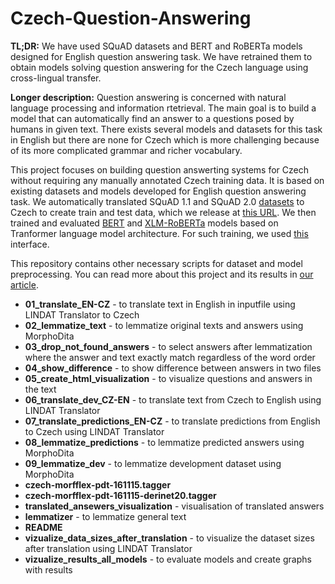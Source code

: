 # Czech-Question-Answering
**TL;DR:** We have used SQuAD datasets and BERT and RoBERTa models designed for English question answering task. We have retrained them to obtain models solving question answering for the Czech language using cross-lingual transfer.

**Longer description:** Question answering is concerned with natural language processing and information rtetrieval. The main goal is to build a model that can automatically find an answer to a questions posed by humans in given text. There exists several models and datasets for this task in English but there are none for Czech which is more challenging because of its more complicated grammar and richer vocabulary.

This project focuses on building question answerting systems for Czech without requiring any manually annotated Czech training data. It is based on existing datasets and models developed for English question answering task. We automatically translated SQuAD 1.1 and SQuAD 2.0 [datasets](https://arxiv.org/abs/1606.05250) to Czech to create train and test data, which we release at [this URL](https://lindat.mff.cuni.cz/repository/xmlui/handle/11234/1-3249). We then trained and evaluated [BERT](https://arxiv.org/abs/1810.04805) and [XLM-RoBERTa](https://arxiv.org/abs/1907.11692) models based on Tranformer language model architecture. For such training, we used [this](https://github.com/huggingface/transformers) interface.

This repository contains other necessary scripts for dataset and model preprocessing. You can read more about this project and its results in [our article](https://arxiv.org/abs/2007.01667).

 - **01_translate_EN-CZ** - to translate text in English in inputfile using LINDAT Translator to Czech
 - **02_lemmatize_text** - to lemmatize original texts and answers using MorphoDita 
 - **03_drop_not_found_answers**  - to select answers after lemmatization where the answer and text exactly match regardless of the word order 
 - **04_show_difference** - to show difference between answers in two files
 - **05_create_html_visualization** - to visualize questions and answers in the text
 - **06_translate_dev_CZ-EN** - to translate text from Czech to English using LINDAT Translator 
 - **07_translate_predictions_EN-CZ** - to translate predictions from English to Czech using LINDAT Translator 
 - **08_lemmatize_predictions** -  to lemmatize predicted answers using MorphoDita
 - **09_lemmatize_dev** - to lemmatize development dataset using MorphoDita
 - **czech-morfflex-pdt-161115.tagger**
 - **czech-morfflex-pdt-161115-derinet20.tagger**
 - **translated_ansewers_visualization** - visualisation of translated answers
 - **lemmatizer** - to lemmatize general text
 - **README**
 - **vizualize_data_sizes_after_translation** - to visualize the dataset sizes after translation using LINDAT Translator
 - **vizualize_results_all_models** - to evaluate models and create graphs with results

